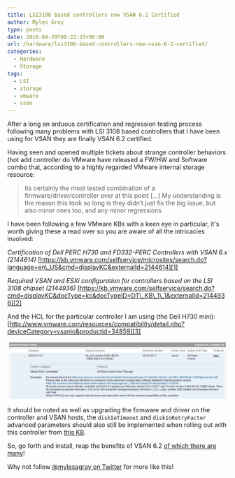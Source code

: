 ```yaml
---
title: LSI3108 based controllers now VSAN 6.2 Certified
author: Myles Gray
type: posts
date: 2016-04-29T09:22:23+00:00
url: /hardware/lsi3108-based-controllers-now-vsan-6-2-certified/
categories:
  - Hardware
  - Storage
tags:
  - LSI
  - storage
  - vmware
  - vsan
---
```


After a long an arduous certification and regression testing process following many problems with LSI 3108 based controllers that I have been using for VSAN they are finally VSAN 6.2 certified.

Having seen and opened multiple tickets about strange controller behaviors (hot add controller do VMware have released a FW/HW and Software combo that, according to a highly regarded VMware internal storage resource:

> Its certainly the most tested combination of a firmware/driver/controller ever at this point [...] My understanding is the reason this took so long is they didn’t just fix the big issue, but also minor ones too, and any minor regressions

I have been following a few VMware KBs with a keen eye in particular, it's worth giving these a read over so you are aware of all the intricacies involved:

_Certification of Dell PERC H730 and FD332-PERC Controllers with VSAN 6.x (2144614)_ [https://kb.vmware.com/selfservice/microsites/search.do?language=en\_US&cmd=displayKC&externalId=2144614][1]

_Required VSAN and ESXi configuration for controllers based on the LSI 3108 chipset (2144936)_ [https://kb.vmware.com/selfservice/search.do?cmd=displayKC&docType=kc&docTypeID=DT\_KB\_1\_1&externalId=2144936][2]

And the HCL for the particular controller I am using (the Dell H730 mini): [http://www.vmware.com/resources/compatibility/detail.php?deviceCategory=vsanio&productid=34859][3]

![VSAN HCL][4]

It should be noted as well as upgrading the firmware and driver on the controller and VSAN hosts, the `diskIoTimeout` and `diskIoRetryFactor` advanced parameters should also still be implemented when rolling out with this controller from [this KB][2].

So, go forth and install, reap the benefits of VSAN 6.2 [of which there are many][5]!

Why not follow [@mylesagray on Twitter][6] for more like this!

 [1]: https://kb.vmware.com/selfservice/microsites/search.do?language=en_US&cmd=displayKC&externalId=2144614
 [2]: https://kb.vmware.com/selfservice/search.do?cmd=displayKC&docType=kc&docTypeID=DT_KB_1_1&externalId=2144936
 [3]: http://www.vmware.com/resources/compatibility/detail.php?deviceCategory=vsanio&productid=34859
 [4]: images/Image-1-1.png
 [5]: http://cormachogan.com/2016/02/10/vsan-6-2-an-overview-of-the-new-virtual-san-6-2-features/
 [6]: https://twitter.com/mylesagray